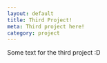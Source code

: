 ```yaml
---
layout: default
title: Third Project!
meta: Third project here!
category: project
---
```


Some text for the third project :D
